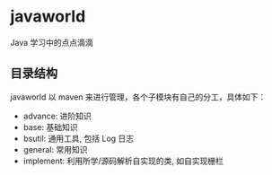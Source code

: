 # javaworld
Java 学习中的点点滴滴
## 目录结构
javaworld 以 maven 来进行管理，各个子模块有自己的分工，具体如下：
* advance: 进阶知识
* base: 基础知识
* bsutil: 通用工具, 包括 Log 日志
* general: 常用知识
* implement: 利用所学/源码解析自实现的类, 如自实现栅栏
